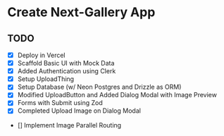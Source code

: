 # Create Next-Gallery App

## TODO

- [x] Deploy in Vercel
- [x] Scaffold Basic UI with Mock Data
- [x] Added Authentication using Clerk
- [x] Setup UploadThing
- [x] Setup Database (w/ Neon Postgres and Drizzle as ORM)
- [x] Modified UploadButton and Added Dialog Modal with Image Preview
- [x] Forms with Submit using Zod
- [x] Completed Upload Image on Dialog Modal
- [] Implement Image Parallel Routing
